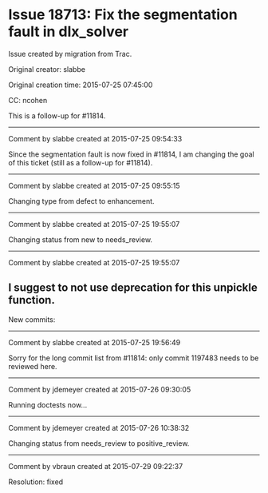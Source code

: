 # Issue 18713: Fix the segmentation fault in dlx_solver

Issue created by migration from Trac.

Original creator: slabbe

Original creation time: 2015-07-25 07:45:00

CC:  ncohen

This is a follow-up for #11814.


---

Comment by slabbe created at 2015-07-25 09:54:33

Since the segmentation fault is now fixed in #11814, I am changing the goal of this ticket (still as a follow-up for #11814).


---

Comment by slabbe created at 2015-07-25 09:55:15

Changing type from defect to enhancement.


---

Comment by slabbe created at 2015-07-25 19:55:07

Changing status from new to needs_review.


---

Comment by slabbe created at 2015-07-25 19:55:07

I suggest to not use deprecation for this unpickle function.
----
New commits:


---

Comment by slabbe created at 2015-07-25 19:56:49

Sorry for the long commit list from #11814: only commit ​1197483 needs to be reviewed here.


---

Comment by jdemeyer created at 2015-07-26 09:30:05

Running doctests now...


---

Comment by jdemeyer created at 2015-07-26 10:38:32

Changing status from needs_review to positive_review.


---

Comment by vbraun created at 2015-07-29 09:22:37

Resolution: fixed
